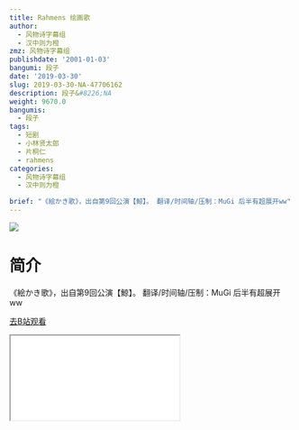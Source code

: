 ```yaml
---
title: Rahmens 绘画歌
author:
  - 风物诗字幕组
  - 汉中则为橙
zmz: 风物诗字幕组
publishdate: '2001-01-03'
bangumi: 段子
date: '2019-03-30'
slug: 2019-03-30-NA-47706162
description: 段子&#8226;NA
weight: 9670.0
bangumis:
  - 段子
tags:
  - 短剧
  - 小林贤太郎
  - 片桐仁
  - rahmens
categories:
  - 风物诗字幕组
  - 汉中则为橙

brief: "《絵かき歌》，出自第9回公演【鯨】。 翻译/时间轴/压制：MuGi 后半有超展开ww"
---
```

![](https://i.imgur.com/nFvwEr7.jpg)
# 简介  
《絵かき歌》，出自第9回公演【鯨】。
翻译/时间轴/压制：MuGi
后半有超展开ww  

[去B站观看](https://www.bilibili.com/video/av47706162/)
<div class ="resp-container"><iframe class="testiframe" src="//player.bilibili.com/player.html?aid=47706162"", scrolling="no", allowfullscreen="true" > </iframe></div> 

